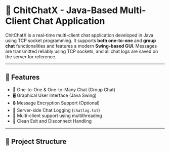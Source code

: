 # 💬 ChitChatX - Java-Based Multi-Client Chat Application

ChitChatX is a real-time multi-client chat application developed in Java using TCP socket programming. It supports **both one-to-one** and **group chat** functionalities and features a modern **Swing-based GUI**. Messages are transmitted reliably using TCP sockets, and all chat logs are saved on the server for reference.

---

## 🚀 Features

- 📡 One-to-One & One-to-Many Chat (Group Chat)
- 🖥️ Graphical User Interface (Java Swing)
- 🔒 Message Encryption Support (Optional)
- 📁 Server-side Chat Logging (`chatlog.txt`)
- 👥 Multi-client support using multithreading
- 🚪 Clean Exit and Disconnect Handling

---

## 📌 Project Structure

